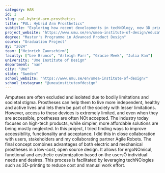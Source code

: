 ```yaml
---
category: HAR
id: 1
slug: pal-hybrid-arm-prosthetics
title: "PAL: Hybrid Arm Prosthetics"
subtitle: "Exploring how recent developments in techNOlogy, new 3D printing methods for example, could help create low-cost prostheses that offer higher user benefits while making them more accessible."
project_website: "https://www.umu.se/en/umea-institute-of-design/education/student-work/masters-programme-in-advanced-product-design/2024/heinrich-zaunschirm/"
degree: "Master's Programme in Advanced Product Design"
course: "Graduation Project"
ay: "2024"
team: ["Heinrich Zaunschirm"]
faculty: ["Lee Brunco", "Arleigh Parr", "Gracie Meek", "Julia Kan"]
university: "Ume Institute of Design"
department: "nan"
city: "Ume"
state: "Sweden"
school_website: "https://www.umu.se/en/umea-institute-of-design/"
school_instagram: "@umeainstituteofdesign"
---
```


Amputees are often excluded and isolated due to bodily limitations and societal stigma. Prostheses can help them to live more independent, healthy and active lives and lets them be part of the society with lesser limitations. However, access to these devices is extremely limited, and even when they are accessible, prostheses are often NOt accepted. The industry today focuses on high-tech products, while simpler, more affordable solutions are being mostly neglected. In this project, I tried finding ways to improve accessibility, functionality and acceptance. I did this in close collaboration with users, stakeholders and my collaborating partner Agile Robots. The final concept combines advantages of both electric and mechanical prostheses in a low-cost, open source design. It allows for ergoNOmical, functional and aesthetic customization based on the usersÕ individual needs and desires. This process is facilitated by leveraging techNOlogies such as 3D-printing to reduce cost and manual work effort.
